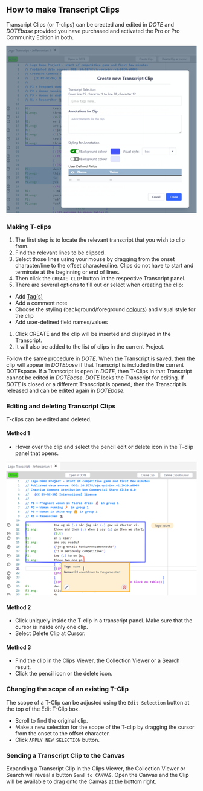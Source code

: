 ## How to make Transcript Clips

Transcript Clips (or T-clips) can be created and edited in _DOTE_ and _DOTEbase_ provided you have purchased and activated the Pro or Pro Community Edition in both.

[![Transcript Clips](images/clips/t-clips.png)](images/clips/t-clips.png)

### Making T-clips

1. The first step is to locate the relevant transcript that you wish to clip from.
1. Find the relevant lines to be clipped.
1. Select those lines using your mouse by dragging from the onset character/line to the offset character/line.
Clips do not have to start and terminate at the beginning or end of lines.
1. Then click the `CREATE CLIP` button in the respective Transcript panel.
1. There are several options to fill out or select when creating the clip:
  - Add [Tag(s)](tags.md)
  - Add a comment note
  - Choose the styling (background/foreground [colours](colour-manager.md)) and visual style for the clip
  - Add user-defined field names/values
1. Click CREATE and the clip will be inserted and displayed in the Transcript.
1. It will also be added to the list of clips in the current Project.

Follow the same procedure in _DOTE_.
When the Transcript is saved, then the clip will appear in _DOTEbase_ if that Transcript is included in the current DOTEspace.
If a Transcript is open in _DOTE_, then T-Clips in that Transcript cannot be edited in _DOTEbase_.
_DOTE_ locks the Transcript for editing.
If _DOTE_ is closed or a different Transcript is opened, then the Transcript is released and can be edited again in _DOTEbase_.

### Editing and deleting Transcript Clips

T-clips can be edited and deleted.

#### Method 1

- Hover over the clip and select the pencil edit or delete icon in the T-clip panel that opens.

[![Transcript Clips](images/clips/t-clips-delete.png)](images/clips/t-clips-delete.png)

#### Method 2

- Click uniquely inside the T-clip in a transcript panel.
Make sure that the cursor is inside only one clip.
- Select Delete Clip at Cursor.

#### Method 3

- Find the clip in the Clips Viewer, the Collection Viewer or a Search result.
- Click the pencil icon or the delete icon.

### Changing the scope of an existing T-Clip

The scope of a T-Clip can be adjusted using the `Edit Selection` button at the top of the Edit T-Clip box.
- Scroll to find the original clip.
- Make a new selection for the scope of the T-clip by dragging the cursor from the onset to the offset character.
- Click `APPLY NEW SELECTION` button.

### Sending a Transcript Clip to the Canvas

Expanding a Transcript Clip in the Clips Viewer, the Collection Viewer or Search will reveal a button `Send to CANVAS`.
Open the Canvas and the Clip will be available to drag onto the Canvas at the bottom right.
